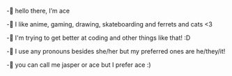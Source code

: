 -🌷 hello there, I’m ace

-🍃 I like anime, gaming, drawing, skateboarding and ferrets and cats <3

-🌷 I'm trying to get better at coding and other things like that! :D

-🍃 I use any pronouns besides she/her but my preferred ones are he/they/it!

-🌷 you can call me jasper or ace but I prefer ace :)

